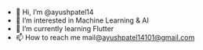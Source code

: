 - 👋 Hi, I’m @ayushpatel14
- 👀 I’m interested in Machine Learning & AI
- 🌱 I’m currently learning Flutter
- 📫 How to reach me mail@ayushpatel14101@gmail.com

<!---
ayushpatel14/ayushpatel14 is a ✨ special ✨ repository because its `README.md` (this file) appears on your GitHub profile.
You can click the Preview link to take a look at your changes.
--->
